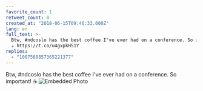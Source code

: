 ```yaml
---
favorite_count: 1
retweet_count: 0
created_at: "2018-06-15T09:46:33.000Z"
lang: en
full_text: >-
  Btw, #ndcoslo has the best coffee I've ever had on a conference. So important!
  ☕ https://t.co/u4gxpkHS1Y
replies:
  - "1007560857365221377"
---
```


Btw, #ndcoslo has the best coffee I've ever had on a conference. So important!
☕
![Embedded Photo](https://twitter-media-coderbyheart.s3.eu-north-1.amazonaws.com/1007559981195984896-DfuSc2RXcAAkH8D.jpg)
